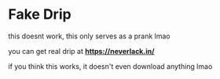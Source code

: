 # Fake Drip
this doesnt work, this only serves as a prank lmao

you can get real drip at
**https://neverlack.in/**

if you think this works, it doesn't even download anything lmao

